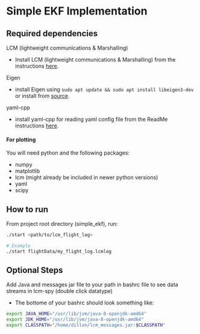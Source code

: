 # Simple EKF Implementation

## Required dependencies

LCM (lightweight communications & Marshalling)  
- Install LCM (lightweight communications & Marshalling) from the instructions [here](https://lcm-proj.github.io/lcm/content/install-instructions.html#installing-lcm).

Eigen 
- install Eigen using `sudo apt update && sudo apt install libeigen3-dev` or install from [source](https://gitlab.com/libeigen/eigen).

yaml-cpp
- install yaml-cpp for reading yaml config file from the ReadMe instructions [here](https://github.com/jbeder/yaml-cpp).

#### For plotting

You will need python and the following packages:

- numpy 
- matplotlib
- lcm (might already be included in newer python versions)
- yaml
- scipy

## How to run

From project root directory (simple_ekf), run:

```bash
./start <path/to/lcm_flight_log> 

# Example
./start flightData/my_flight_log.lcmlog
```

## Optional Steps

Add Java and messages jar file to your path in bashrc file to see data streams in lcm-spy (double click datatype)
- The bottome of your bashrc should look something like:
```bash
export JAVA_HOME="/usr/lib/jvm/java-8-openjdk-amd64"
export JDK_HOME="/usr/lib/jvm/java-8-openjdk-amd64"
export CLASSPATH="/home/dillon/lcm_messages.jar:$CLASSPATH"
```